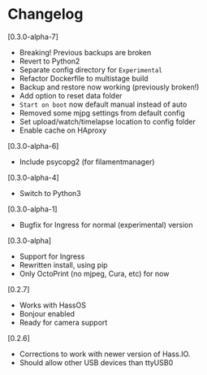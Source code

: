 # Changelog

[0.3.0-alpha-7]
- Breaking! Previous backups are broken
- Revert to Python2
- Separate config directory for `Experimental`
- Refactor Dockerfile to multistage build
- Backup and restore now working (previously broken!)
- Add option to reset data folder
- `Start on boot` now default manual instead of auto
- Removed some mjpg settings from default config
- Set upload/watch/timelapse location to config folder
- Enable cache on HAproxy

[0.3.0-alpha-6]
- Include psycopg2 (for filamentmanager)

[0.3.0-alpha-4]
- Switch to Python3

[0.3.0-alpha-1]
- Bugfix for Ingress for normal (experimental) version

[0.3.0-alpha]
- Support for Ingress
- Rewritten install, using pip
- Only OctoPrint (no mjpeg, Cura, etc) for now

[0.2.7]
- Works with HassOS
- Bonjour enabled
- Ready for camera support

[0.2.6]
- Corrections to work with newer version of Hass.IO.
- Should allow other USB devices than ttyUSB0
